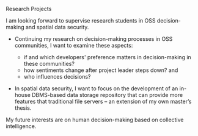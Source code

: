 Research Projects

I am looking forward to supervise research students in OSS decision-making and spatial data security.  
- Continuing my research on decision-making processes in OSS communities, I want to examine these aspects: 
   - if and which developers' preference matters in decision-making in these communities? 
   - how sentiments change after project leader steps down? and 
   - who influences decisions? 

- In spatial data security, I want to focus on the development of an in-house DBMS-based data storage repository that can provide more features that traditional file servers – an extension of my own master’s thesis. 

My future interests are on human decision-making based on collective intelligence.
